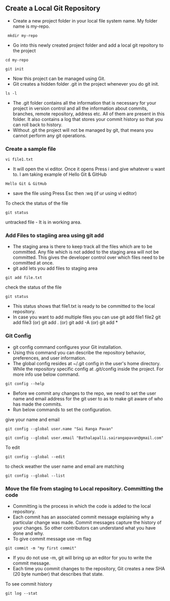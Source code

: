 ## Create a Local Git Repository

- Create a new project folder in your local file system name. My folder name is my-repo. 

```
 mkdir my-repo 
```
- Go into this newly created project folder and add a local git repoitory to the project

```
cd my-repo
```

```
git init
```

- Now this project can be managed using Git. 
- Git creates a hidden folder .git in the project whenever you do git init.

```
ls -l
```

- The .git folder contains all the information that is necessary for your project in version control and all the information about commits, branches, remote repository, address etc. All of them are present in this folder. It also contains a log that stores your commit history so that you can roll back to history. 
- Without .git the project will not be managed by git, that means you cannot perform any git operations. 

### Create a sample file 

```
vi file1.txt
```
- It will open the vi editor. Once it opens Press i and give whatever u want to.  I am taking example of Hello Git & GitHub 

```
Hello Git & GitHub
```

- save the file using Press Esc then :wq  (if ur using vi editor)

To check the status of the file

```
git status
```
untracked file - It is in working area. 

### Add Files to stagiing area using git add

- The staging area is there to keep track all the files which are to be committed. Any file which is not added to the staging area will not be committed. This gives the developer control over which files need to be committed at once. 
- git add lets you add files to staging area

```
git add file.txt
```
check the status of the file

```
git status
```
- This status shows that file1.txt is ready to be committed to the local repository. 
- In case you want to add multiple files you can use git add file1 file2 git add file3 (or) git add . (or) git add -A (or) git add *

### Git Config 

- git config command configures your Git installation. 
- Using this command you can describe the repository behavior, preferences, and user information. 
- The global config resides at ~/.git config in the user's home directory. While the repository specific config at .git/config inside the project. For more info use below command.

```
git config --help 
```
- Before we commit any changes to the repo, we need to set the user name and email address for the git user to as to make git aware of who has made the commits. 
- Run below commands to set the configuration.

give your name and email
```
git config --global user.name "Sai Ranga Pavan"  
```
```
git config --global user.email "Bathalapalli.sairangapavan@gmail.com" 
```

To edit 

```
git config --global --edit
```

to check weather the user name and email are matching 

```
git config --global --list
```

### Move the file from staging to Local repository. Committing the code

- Committing is the process in which the code is added to the local repository. 
- Each commit has an associated commit message explaining why a particular change was made. Commit messages capture the history of your changes. So other contributors can understand what you have done and why.
- To give commit message use -m flag 
```
git commit -m "my first commit"
```
- If you do not use -m, git will bring up an editor for you to write the commit message.
- Each time you commit changes to the repository, Git creates a new SHA (20 byte number) that describes that state. 

To see commit history 
```
git log --stat 
```
